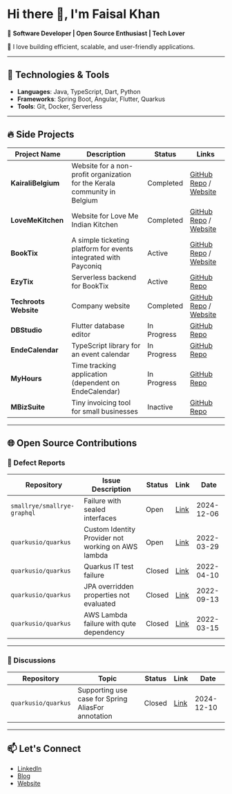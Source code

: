 # Hi there 👋, I'm Faisal Khan

🎯 **Software Developer | Open Source Enthusiast | Tech Lover**

🌟 I love building efficient, scalable, and user-friendly applications.

---

## 🚀 Technologies & Tools
- **Languages**: Java, TypeScript, Dart, Python
- **Frameworks**: Spring Boot, Angular, Flutter, Quarkus
- **Tools**: Git, Docker, Serverless

---

## 🔥 Side Projects

| Project Name                       | Description                                                                                       | Status      | Links                                                                                  |
|------------------------------------|---------------------------------------------------------------------------------------------------|-------------|----------------------------------------------------------------------------------------|
| **KairaliBelgium**                 | Website for a non-profit organization for the Kerala community in Belgium                        | Completed   | [GitHub Repo](https://github.com/kairalibelgium/kairali-ng-web-app) / [Website](https://kairalibelgium.com/) |
| **LoveMeKitchen**                  | Website for Love Me Indian Kitchen                                                               | Completed   | [GitHub Repo](https://github.com/TECHROOTS-BV/lovemekitchen) / [Website](https://www.lovemekitchen.be/) |
| **BookTix**                        | A simple ticketing platform for events integrated with Payconiq                                   | Active      | [GitHub Repo](https://github.com/TECHROOTS-BV/booktix-ng-app) / [Website](https://tix.techroots.be/home) |
| **EzyTix**                         | Serverless backend for BookTix                                                                   | Active      | [GitHub Repo](https://github.com/TECHROOTS-BV/monorepo/tree/main/apis/ezytix) |
| **Techroots Website**              | Company website                                                                                  | Completed   | [GitHub Repo](https://github.com/TECHROOTS-BV/techroots-website) / [Website](https://www.techroots.be/home) |
| **DBStudio**                       | Flutter database editor                                                                          | In Progress | [GitHub Repo](https://github.com/TECHROOTS-BV/db_studio) |
| **EndeCalendar**                   | TypeScript library for an event calendar                                                        | In Progress | [GitHub Repo](https://github.com/TECHROOTS-BV/ende-calendar) |
| **MyHours**                        | Time tracking application (dependent on EndeCalendar)                                            | In Progress | [GitHub Repo](https://github.com/TECHROOTS-BV/my-hours) |
| **MBizSuite**                      | Tiny invoicing tool for small businesses                                                         | Inactive    | [GitHub Repo](https://github.com/faskan/mbiz-suite-mobileapp) |

---

## 🌐 Open Source Contributions

### 🐛 Defect Reports
| Repository                                      | Issue Description                          | Status     | Link                                                                 | Date       |
|------------------------------------------------|--------------------------------------------|------------|----------------------------------------------------------------------|------------|
| `smallrye/smallrye-graphql`                    | Failure with sealed interfaces             | Open       | [Link](https://github.com/smallrye/smallrye-graphql/issues/2237)     | 2024-12-06 |
| `quarkusio/quarkus`                            | Custom Identity Provider not working on AWS lambda | Open       | [Link](https://github.com/quarkusio/quarkus/issues/24609)    | 2022-03-29 |
| `quarkusio/quarkus`                            | Quarkus IT test failure                   | Closed       | [Link](https://github.com/quarkusio/quarkus/issues/24860)           | 2022-04-10 |
| `quarkusio/quarkus`                            | JPA overridden properties not evaluated   | Closed       | [Link](https://github.com/quarkusio/quarkus/issues/27893)           | 2022-09-13 |
| `quarkusio/quarkus`                            | AWS Lambda failure with qute dependency   | Closed       | [Link](https://github.com/quarkusio/quarkus/issues/24312)           | 2022-03-15 |

---

### 📖 Discussions
| Repository                                      | Topic                                      | Status     | Link                                                                 | Date       |
|------------------------------------------------|--------------------------------------------|------------|----------------------------------------------------------------------|------------|
| `quarkusio/quarkus`                            | Supporting use case for Spring AliasFor annotation | Closed     | [Link](https://github.com/quarkusio/quarkus/issues/15100#issuecomment-2541074460) | 2024-12-10 |

---

## 📫 Let's Connect
- [LinkedIn](https://www.linkedin.com/in/faisalkhanthayub/)
- [Blog](https://fazkan.blog/)
- [Website](https://www.techroots.be/home)

<!--
**faskan/faskan** is a ✨ _special_ ✨ repository because its `README.md` (this file) appears on your GitHub profile.

Here are some ideas to get you started:

- 🔭 I’m currently working on ...
- 🌱 I’m currently learning ...
- 👯 I’m looking to collaborate on ...
- 🤔 I’m looking for help with ...
- 💬 Ask me about ...
- 📫 How to reach me: ...
- 😄 Pronouns: ...
- ⚡ Fun fact: ...
-->
